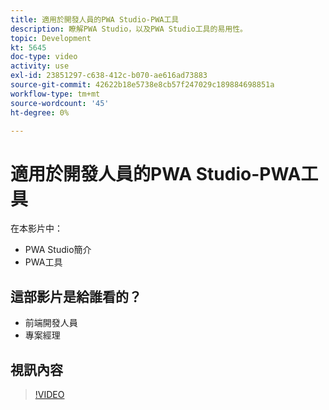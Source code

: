 ```yaml
---
title: 適用於開發人員的PWA Studio-PWA工具
description: 瞭解PWA Studio，以及PWA Studio工具的易用性。
topic: Development
kt: 5645
doc-type: video
activity: use
exl-id: 23851297-c638-412c-b070-ae616ad73883
source-git-commit: 42622b18e5738e8cb57f247029c189884698851a
workflow-type: tm+mt
source-wordcount: '45'
ht-degree: 0%

---
```


# 適用於開發人員的PWA Studio-PWA工具

在本影片中：

- PWA Studio簡介
- PWA工具

## 這部影片是給誰看的？

- 前端開發人員
- 專案經理

## 視訊內容

>[!VIDEO](https://video.tv.adobe.com/v/35716?quality=12&learn=on)
